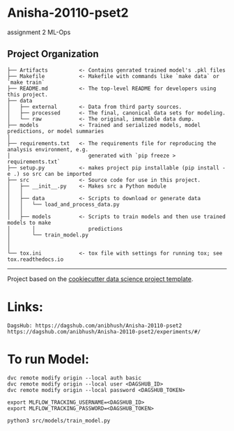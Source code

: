 Anisha-20110-pset2
==============================

assignment 2 ML-Ops

Project Organization
------------

    ├── Artifacts          <- Contains genrated trained model's .pkl files
    ├── Makefile           <- Makefile with commands like `make data` or `make train`
    ├── README.md          <- The top-level README for developers using this project.
    ├── data
    │   ├── external       <- Data from third party sources.
    │   ├── processed      <- The final, canonical data sets for modeling.
    │   └── raw            <- The original, immutable data dump.
    ├── models             <- Trained and serialized models, model predictions, or model summaries
    │
    ├── requirements.txt   <- The requirements file for reproducing the analysis environment, e.g.
    │                         generated with `pip freeze > requirements.txt`
    ├── setup.py           <- makes project pip installable (pip install -e .) so src can be imported
    ├── src                <- Source code for use in this project.
    │   ├── __init__.py    <- Makes src a Python module
    │   │
    │   ├── data           <- Scripts to download or generate data
    │   │   └── load_and_process_data.py
    │   │
    │   ├── models         <- Scripts to train models and then use trained models to make
    │       │                 predictions
    │       └── train_model.py
    │   
    │
    └── tox.ini            <- tox file with settings for running tox; see tox.readthedocs.io


--------

Project based on the <a target="_blank" href="https://drivendata.github.io/cookiecutter-data-science/">cookiecutter data science project template</a>.


# Links:
    DagsHub: https://dagshub.com/anibhush/Anisha-20110-pset2
    https://dagshub.com/anibhush/Anisha-20110-pset2/experiments/#/
    
# To run Model:
    
    dvc remote modify origin --local auth basic
    dvc remote modify origin --local user <DAGSHUB_ID>
    dvc remote modify origin --local password <DAGSHUB_TOKEN>
    
    export MLFLOW_TRACKING_USERNAME=<DAGSHUB_ID>
    export MLFLOW_TRACKING_PASSWORD=<DAGSHUB_TOKEN>
    
    python3 src/models/train_model.py
